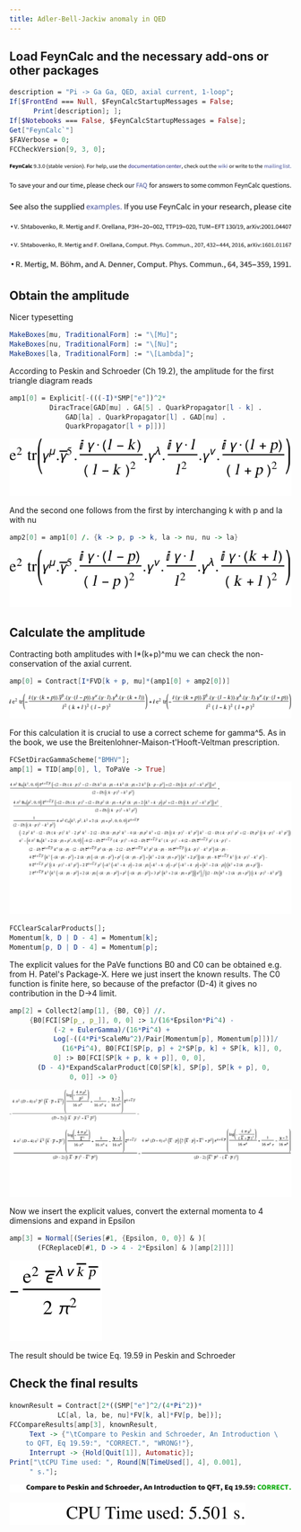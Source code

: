 ```yaml
---
title: Adler-Bell-Jackiw anomaly in QED
---
```



## Load FeynCalc and the necessary add-ons or other packages

```mathematica
description = "Pi -> Ga Ga, QED, axial current, 1-loop"; 
If[$FrontEnd === Null, $FeynCalcStartupMessages = False; 
      Print[description]; ]; 
If[$Notebooks === False, $FeynCalcStartupMessages = False]; 
Get["FeynCalc`"]
$FAVerbose = 0; 
FCCheckVersion[9, 3, 0]; 
```

![0qnnh03rto7wq](img/0qnnh03rto7wq.svg)

![02tqcun616cas](img/02tqcun616cas.svg)

![0j973yme4iv1e](img/0j973yme4iv1e.svg)

![1gj07ff4c9vo9](img/1gj07ff4c9vo9.svg)

![0yl3w9146i37j](img/0yl3w9146i37j.svg)

![173evn30flup4](img/173evn30flup4.svg)

## Obtain the amplitude

Nicer typesetting

```mathematica
MakeBoxes[mu, TraditionalForm] := "\[Mu]"; 
MakeBoxes[nu, TraditionalForm] := "\[Nu]"; 
MakeBoxes[la, TraditionalForm] := "\[Lambda]"; 
```

According to Peskin and Schroeder (Ch 19.2), the amplitude for the first triangle diagram reads

```mathematica
amp1[0] = Explicit[-(((-I)*SMP["e"])^2*
          DiracTrace[GAD[mu] . GA[5] . QuarkPropagator[l - k] . 
              GAD[la] . QuarkPropagator[l] . GAD[nu] . 
              QuarkPropagator[l + p]])]
```

![0x1riy0vfghrt](img/0x1riy0vfghrt.svg)

And the second one follows from the first by interchanging k with p and la with nu

```mathematica
amp2[0] = amp1[0] /. {k -> p, p -> k, la -> nu, nu -> la}
```

![1ipvi3323d4nx](img/1ipvi3323d4nx.svg)

## Calculate the amplitude

Contracting both amplitudes with I*(k+p)^mu we can check the non-conservation of the axial current.

```mathematica
amp[0] = Contract[I*FVD[k + p, mu]*(amp1[0] + amp2[0])]
```

![0qkpnfkuy8gu8](img/0qkpnfkuy8gu8.svg)

For this calculation it is crucial to use a correct scheme for gamma^5. As in the book, we use the 
Breitenlohner-Maison-t'Hooft-Veltman prescription.

```mathematica
FCSetDiracGammaScheme["BMHV"]; 
amp[1] = TID[amp[0], l, ToPaVe -> True]
```

![06yj54kyu4l6i](img/06yj54kyu4l6i.svg)

```mathematica
FCClearScalarProducts[]; 
Momentum[k, D | D - 4] = Momentum[k]; 
Momentum[p, D | D - 4] = Momentum[p]; 
```

The explicit values for the PaVe functions B0 and C0 can be obtained e.g. from H. Patel's Package-X. 
Here we just insert the known results. The C0 function is finite here, so because of the prefactor (D-4) it 
gives no contribution in the D->4 limit.

```mathematica
amp[2] = Collect2[amp[1], {B0, C0}] //. 
     {B0[FCI[SP[p_, p_]], 0, 0] :> 1/(16*Epsilon*Pi^4) - 
           (-2 + EulerGamma)/(16*Pi^4) + 
           Log[-((4*Pi*ScaleMu^2)/Pair[Momentum[p], Momentum[p]])]/
             (16*Pi^4), B0[FCI[SP[p, p] + 2*SP[p, k] + SP[k, k]], 0, 
           0] :> B0[FCI[SP[k + p, k + p]], 0, 0], 
       (D - 4)*ExpandScalarProduct[C0[SP[k], SP[p], SP[k + p], 0, 
               0, 0]] -> 0}
```

![0xj4q7zdlm5jp](img/0xj4q7zdlm5jp.svg)

Now we insert the explicit values, convert the external momenta to 4 dimensions and expand in Epsilon

```mathematica
amp[3] = Normal[(Series[#1, {Epsilon, 0, 0}] & )[
       (FCReplaceD[#1, D -> 4 - 2*Epsilon] & )[amp[2]]]]
```

![0dl636wc83mau](img/0dl636wc83mau.svg)

The result should be twice Eq. 19.59 in Peskin and Schroeder

## Check the final results

```mathematica
knownResult = Contract[2*((SMP["e"]^2/(4*Pi^2))*
            LC[al, la, be, nu]*FV[k, al]*FV[p, be])]; 
FCCompareResults[amp[3], knownResult, 
     Text -> {"\tCompare to Peskin and Schroeder, An Introduction \
    to QFT, Eq 19.59:", "CORRECT.", "WRONG!"}, 
     Interrupt -> {Hold[Quit[1]], Automatic}]; 
Print["\tCPU Time used: ", Round[N[TimeUsed[], 4], 0.001], 
     " s."]; 
```

![0kdw4zh9irj2d](img/0kdw4zh9irj2d.svg)

![1etajoox1jga1](img/1etajoox1jga1.svg)